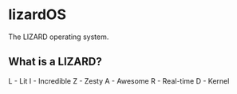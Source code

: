 # lizardOS
The LIZARD operating system.
## What is a LIZARD?
L - Lit
I - Incredible
Z - Zesty
A - Awesome
R - Real-time
D - Kernel
